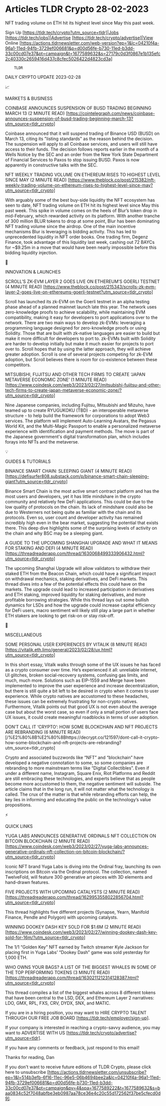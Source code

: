 # Articles TLDR Crypto 28-02-2023

NFT trading volume on ETH hit its highest level since May this past
week.  

Sign Up [https://tldr.tech/crypto?utm_source=tldr]|Jobs
[https://tldr.tech/jobs]|Advertise
[https://tldr.tech/crypto/advertise]|View Online
[https://actions.tldrnewsletter.com/web-version?ep=1&lc=04210f4a-96a1-11ed-94fb-3729ef006681&p=d00d56fe-b730-11ed-b3dd-33c00cd07e37&pt=campaign&t=1677589632&s=27179c0d3f0867e1b135efc2c40330c2659416d437c8cfec5026422d4823cd3a]


		TLDR 

DAILY CRYPTO UPDATE 2023-02-28

📈 

MARKETS & BUSINESS

COINBASE ANNOUNCES SUSPENSION OF BUSD TRADING BEGINNING MARCH 13 (2
MINUTE READ)
[https://cointelegraph.com/news/coinbase-announces-suspension-of-busd-trading-beginning-march-13?utm_source=tldr_crypto]


Coinbase announced that it will suspend trading of Binance USD (BUSD)
on March 13, citing its "listing standards" as the reason behind the
decision. The suspension will apply to all Coinbase services, and
users will still have access to their funds. The decision follows
reports earlier in the month of a Wells Notice by the SEC and an order
from the New York State Department of Financial Services to Paxos to
stop issuing BUSD. Paxos is now apparently in constructive talks with
the SEC. 

NFT WEEKLY TRADING VOLUME ON ETHEREUM RISES TO HIGHEST LEVEL SINCE MAY
(2 MINUTE READ)
[https://www.theblock.co/post/215382/nft-weekly-trading-volume-on-ethereum-rises-to-highest-level-since-may?utm_source=tldr_crypto]


With arguably some of the best buy-side liquidity the NFT ecosystem
has seen to date, NFT trading volume on ETH hit its highest level
since May this past week. This spike in volume comes on the heels of
Blur’s token drop in mid-February, which rewarded activity on its
platform. With another tranche of 300 million BLUR tokens to drop at
some point, Blur has been dominating NFT trading volume since the
airdrop. One of the main incentive mechanisms Blur is leveraging is
bidding activity. This has led to unprecedented liquidity in NFT order
books. One trading firm, Degenz Finance, took advantage of this
liquidity last week, cashing out 72 BAYCs for ~$9.25m in a move that
would have been nearly impossible before this bidding liquidity
injection. 

🚀 

INNOVATION & LAUNCHES

SCROLL’S ZK-EVM LAYER 2 GOES LIVE ON ETHEREUM’S GOERLI TESTNET (4
MINUTE READ)
[https://www.theblock.co/post/215343/scrolls-zk-evm-layer-2-goes-live-on-ethereums-goerli-testnet?utm_source=tldr_crypto]


Scroll has launched its zk-EVM on the Goerli testnet in an alpha
testing phase ahead of a planned mainnet launch late this year. The
network uses zero-knowledge proofs to achieve scalability, while
maintaining EVM compatibility, making it easy for developers to port
applications over to the network. There are two main ways to develop
zk-EVMs: leveraging a programming language designed for zero-knowledge
proofs or using Solidity. Those that are built with zk-native
languages are easier to build but make it more difficult for
developers to port to. zk-EVMs built with Solidity are harder to
develop initially but make it much easier for projects to port over
to. Scroll hopes that by using the latter approach, they will achieve
greater adoption. Scroll is one of several projects competing for
zk-EVM adoption, but Scroll believes there is room for co-existence
between these competitors. 

MITSUBISHI, FUJITSU AND OTHER TECH FIRMS TO CREATE ‘JAPAN METAVERSE
ECONOMIC ZONE’ (1 MINUTE READ)
[https://www.coindesk.com/web3/2023/02/27/mitsubishi-fujitsu-and-other-tech-firms-to-create-japan-metaverse-economic-zone/?utm_source=tldr_crypto]


Nine Japanese companies, including Fujitsu, Mitsubishi and Mizuho,
have teamed up to create RYUGUKOKU (TBD) - an interoperable metaverse
structure - to help build the framework for corporations to adopt Web3
services. The platform will implement Auto-Learning Avatars, the
Pegasus World Kit, and the Multi-Magic Passport to enable a
personalized metaverse experience with identification and payment
methods. The move is part of the Japanese government's digital
transformation plan, which includes forays into NFTs and the
metaverse. 

💡 

GUIDES & TUTORIALS

BINANCE SMART CHAIN: SLEEPING GIANT (4 MINUTE READ)
[https://defisurfer808.substack.com/p/binance-smart-chain-sleeping-giant?utm_source=tldr_crypto]


Binance Smart Chain is the most active smart contract platform and has
the most users and developers, yet it has little mindshare in the
crypto community and relatively few DeFi applications. This could be
due to the low quality of protocols on the chain. Its lack of
mindshare could also be due to Westerners not being quite as familiar
with the chain and its protocols. Even so, user count and developer
activity has remained incredibly high even in the bear market,
suggesting the potential that exists there. This deep dive highlights
some of the surprising levels of activity on the chain and why BSC may
be a sleeping giant. 

A GUIDE TO THE UPCOMING SHANGHAI UPGRADE AND WHAT IT MEANS FOR STAKING
AND DEFI (4 MINUTE READ)
[https://threadreaderapp.com/thread/1630068499333906432.html?utm_source=tldr_crypto]


The upcoming Shanghai Upgrade will allow validators to withdraw their
staked ETH from the Beacon Chain, which could have a significant
impact on withdrawal mechanics, staking derivatives, and DeFi markets.
This thread dives into a few of the potential effects this could have
on the markets. The upgrade could lead to increased participation in
derivatives and ETH staking, improved liquidity for staking
derivatives, and more profitable borrowing strategies. While this
thread lays out some bullish dynamics for LSDs and how the upgrade
could increase capital efficiency for DeFi users, macro sentiment will
likely still play a large part in whether ETH stakers are looking to
get risk-on or stay risk-off. 

🦄 

MISCELLANEOUS

SOME PERSONAL USER EXPERIENCES BY VITALIK (8 MINUTE READ)
[https://vitalik.eth.limo/general/2023/02/28/ux.html?utm_source=tldr_crypto]


In this short essay, Vitalk walks through some of the UX issues he has
faced as a crypto consumer over time. He’s experienced it all:
unreliable internet, UI glitches, broken social-recovery systems,
confusing gas limits, and much, much more. Solutions such as EIP-1559
and Merge have been implemented to improve the user experience and
increase decentralization, but there is still quite a bit left to be
desired in crypto when it comes to user experience. While crypto
natives are accustomed to these headaches, these issues can be
extremely frustrating for non-crypto natives. Furthermore, Vitalik
points out that good UX is not even about the average case but about
the worst case, so even if only a small portion of users face UX
issues, it could create meaningful roadblocks in terms of user
adoption. 

DON’T CALL IT ‘CRYPTO’: HOW SOME BLOCKCHAIN AND NFT PROJECTS ARE
REBRANDING (6 MINUTE READ)
[/%E2%80%8B%E2%80%8Bhttps://decrypt.co/121597/dont-call-it-crypto-how-some-blockchain-and-nft-projects-are-rebranding?utm_source=tldr_crypto]


Crypto and associated buzzwords like “NFT” and “blockchain”
have developed a negative connotation to some, so some companies are
rebranding to more mainstream terms like “Digital Collectibles”.
Even if under a different name, Instagram, Square Enix, Riot Platforms
and Reddit are still embracing these technologies, and experts believe
that as people become more accustomed to them, the negative sentiment
will subside. The article claims that in the long run, it will not
matter what the technology is called. The crux of the matter is that
while rebranding efforts can help, the key lies in informing and
educating the public on the technology’s value propositions. 

⚡ 

QUICK LINKS

YUGA LABS ANNOUNCES GENERATIVE ORDINALS NFT COLLECTION ON BITCOIN
BLOCKCHAIN (2 MINUTE READ)
[https://www.coindesk.com/web3/2023/02/27/yuga-labs-announces-generative-ordinals-nft-collection-on-bitcoin-blockchain/?utm_source=tldr_crypto]


Iconic NFT brand Yuga Labs is diving into the Ordinal fray, launching
its own inscriptions on Bitcoin via the Ordinal protocol. The
collection, named TwelveFold, will feature 300 generative art pieces
with 3D elements and hand-drawn features. 

FIVE PROJECTS WITH UPCOMING CATALYSTS (2 MINUTE READ)
[https://threadreaderapp.com/thread/1629953558022856704.html?utm_source=tldr_crypto]


This thread highlights five different projects (Synapse, Yearn,
Manifold Finance, Pendle and Polygon) with upcoming catalysts. 

WINNING DOOKEY DASH KEY SOLD FOR $1.6M (2 MINUTE READ)
[https://www.coindesk.com/web3/2023/02/27/winning-dookey-dash-key-sold-for-16m/?utm_source=tldr_crypto]


The 1/1 “Golden Key” NFT earned by Twitch streamer Kyle Jackson
for placing first in Yuga Labs’ “Dookey Dash” game was sold
yesterday for 1,000 ETH. 

WHO OWNS YOUR BAGS? A LIST OF THE BIGGEST WHALES IN SOME OF THE TOP
PERFORMING TOKENS (3 MINUTE READ)
[https://threadreaderapp.com/thread/1630211212314128387.html?utm_source=tldr_crypto]


This thread compiles a list of the biggest whales across 8 different
tokens that have been central to the LSD, DEX, and Ethereum Layer 2
narratives: LDO, GMX, RPL, FXS, CRV, DYDX, SNX, and MATIC. 

If you are in a hiring position, you may want to HIRE CRYPTO TALENT
THROUGH OUR FREE JOB BOARD [https://tldr.tech/employer/sign-up]. 

If your company is interested in reaching a crypto-savvy audience, you
may want to ADVERTISE WITH US
[https://tldr.tech/crypto/advertise?utm_source=tldr]. 

If you have any comments or feedback, just respond to this email! 

Thanks for reading, 
Dan 

If you don't want to receive future editions of TLDR Crypto,
please click here to unsubscribe
[https://actions.tldrnewsletter.com/unsubscribe?ep=1&l=514b3efb-6f16-11ec-96e5-06b4694bee2a&lc=04210f4a-96a1-11ed-94fb-3729ef006681&p=d00d56fe-b730-11ed-b3dd-33c00cd07e37&pt=campaign&pv=4&spa=1677589222&t=1677589632&s=baa0834c52f7048abfbe3eb0987aa78ce36e4c20c55d172562f37be5cfecd0d9].


 